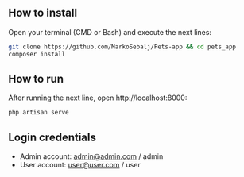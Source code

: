## How to install

Open your terminal (CMD or Bash) and execute the next lines:
```bash
git clone https://github.com/MarkoSebalj/Pets-app && cd pets_app
composer install
```

## How to run

After running the next line, open http://localhost:8000:
```bash
php artisan serve
```

## Login credentials

* Admin account: admin@admin.com / admin
* User account: user@user.com / user
